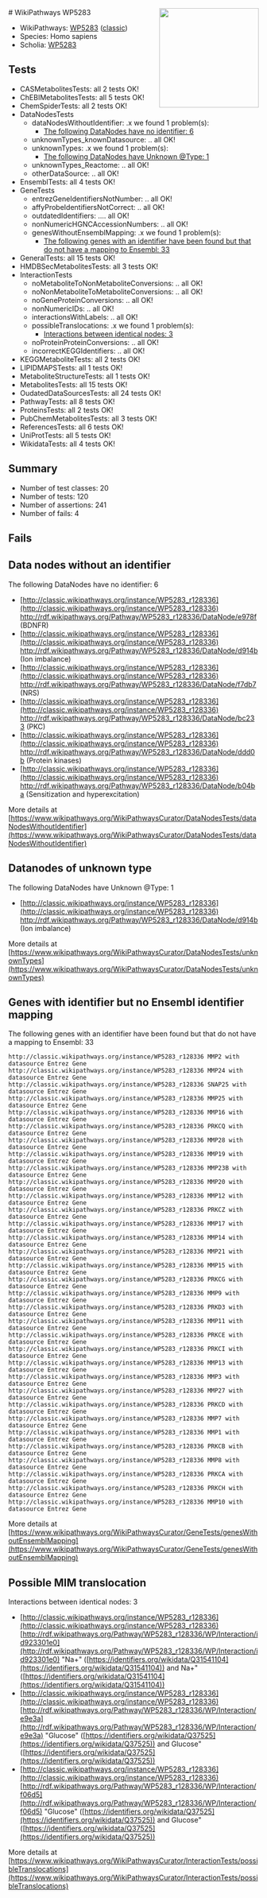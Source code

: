 <img style="float: right; width: 200px" src="https://upload.wikimedia.org/wikipedia/commons/thumb/8/83/Wplogo_with_text_500.png/640px-Wplogo_with_text_500.png" />
# WikiPathways WP5283

* WikiPathways: [WP5283](https://wikipathways.org/pathways/WP5283) ([classic](https://classic.wikipathways.org/instance/WP5283))
* Species: Homo sapiens
* Scholia: [WP5283](https://scholia.toolforge.org/wikipathways/WP5283)
## Tests
* CASMetabolitesTests: all 2 tests OK!
* ChEBIMetabolitesTests: all 5 tests OK!
* ChemSpiderTests: all 2 tests OK!
* DataNodesTests
    * dataNodesWithoutIdentifier: .x we found 1 problem(s):
        * [The following DataNodes have no identifier: 6](#d2d32fa5)
    * unknownTypes_knownDatasource: .. all OK!
    * unknownTypes: .x we found 1 problem(s):
        * [The following DataNodes have Unknown @Type: 1](#839973df)
    * unknownTypes_Reactome: .. all OK!
    * otherDataSource: .. all OK!
* EnsemblTests: all 4 tests OK!
* GeneTests
    * entrezGeneIdentifiersNotNumber: .. all OK!
    * affyProbeIdentifiersNotCorrect: .. all OK!
    * outdatedIdentifiers: .... all OK!
    * nonNumericHGNCAccessionNumbers: .. all OK!
    * genesWithoutEnsemblMapping: .x we found 1 problem(s):
        * [The following genes with an identifier have been found but that do not have a mapping to Ensembl: 33](#c4e5434e)
* GeneralTests: all 15 tests OK!
* HMDBSecMetabolitesTests: all 3 tests OK!
* InteractionTests
    * noMetaboliteToNonMetaboliteConversions: .. all OK!
    * noNonMetaboliteToMetaboliteConversions: .. all OK!
    * noGeneProteinConversions: .. all OK!
    * nonNumericIDs: .. all OK!
    * interactionsWithLabels: .. all OK!
    * possibleTranslocations: .x we found 1 problem(s):
        * [Interactions between identical nodes: 3](#1c118208)
    * noProteinProteinConversions: .. all OK!
    * incorrectKEGGIdentifiers: .. all OK!
* KEGGMetaboliteTests: all 2 tests OK!
* LIPIDMAPSTests: all 1 tests OK!
* MetaboliteStructureTests: all 1 tests OK!
* MetabolitesTests: all 15 tests OK!
* OudatedDataSourcesTests: all 24 tests OK!
* PathwayTests: all 8 tests OK!
* ProteinsTests: all 2 tests OK!
* PubChemMetabolitesTests: all 3 tests OK!
* ReferencesTests: all 6 tests OK!
* UniProtTests: all 5 tests OK!
* WikidataTests: all 4 tests OK!


## Summary

* Number of test classes: 20
* Number of tests: 120
* Number of assertions: 241
* Number of fails: 4

## Fails

<a name="d2d32fa5" />

## Data nodes without an identifier

The following DataNodes have no identifier: 6

* [http://classic.wikipathways.org/instance/WP5283_r128336](http://classic.wikipathways.org/instance/WP5283_r128336) http://rdf.wikipathways.org/Pathway/WP5283_r128336/DataNode/e978f (BDNFR)
* [http://classic.wikipathways.org/instance/WP5283_r128336](http://classic.wikipathways.org/instance/WP5283_r128336) http://rdf.wikipathways.org/Pathway/WP5283_r128336/DataNode/d914b (Ion
imbalance)
* [http://classic.wikipathways.org/instance/WP5283_r128336](http://classic.wikipathways.org/instance/WP5283_r128336) http://rdf.wikipathways.org/Pathway/WP5283_r128336/DataNode/f7db7 (NRS)
* [http://classic.wikipathways.org/instance/WP5283_r128336](http://classic.wikipathways.org/instance/WP5283_r128336) http://rdf.wikipathways.org/Pathway/WP5283_r128336/DataNode/bc233 (PKC)
* [http://classic.wikipathways.org/instance/WP5283_r128336](http://classic.wikipathways.org/instance/WP5283_r128336) http://rdf.wikipathways.org/Pathway/WP5283_r128336/DataNode/ddd0b (Protein
kinases)
* [http://classic.wikipathways.org/instance/WP5283_r128336](http://classic.wikipathways.org/instance/WP5283_r128336) http://rdf.wikipathways.org/Pathway/WP5283_r128336/DataNode/b04ba (Sensitization and
hyperexcitation)


More details at [https://www.wikipathways.org/WikiPathwaysCurator/DataNodesTests/dataNodesWithoutIdentifier](https://www.wikipathways.org/WikiPathwaysCurator/DataNodesTests/dataNodesWithoutIdentifier)

<a name="839973df" />

## Datanodes of unknown type

The following DataNodes have Unknown @Type: 1

* [http://classic.wikipathways.org/instance/WP5283_r128336](http://classic.wikipathways.org/instance/WP5283_r128336) http://rdf.wikipathways.org/Pathway/WP5283_r128336/DataNode/d914b (Ion
imbalance)


More details at [https://www.wikipathways.org/WikiPathwaysCurator/DataNodesTests/unknownTypes](https://www.wikipathways.org/WikiPathwaysCurator/DataNodesTests/unknownTypes)

<a name="c4e5434e" />

## Genes with identifier but no Ensembl identifier mapping

The following genes with an identifier have been found but that do not have a mapping to Ensembl: 33
```
http://classic.wikipathways.org/instance/WP5283_r128336 MMP2 with datasource Entrez Gene
http://classic.wikipathways.org/instance/WP5283_r128336 MMP24 with datasource Entrez Gene
http://classic.wikipathways.org/instance/WP5283_r128336 SNAP25 with datasource Entrez Gene
http://classic.wikipathways.org/instance/WP5283_r128336 MMP25 with datasource Entrez Gene
http://classic.wikipathways.org/instance/WP5283_r128336 MMP16 with datasource Entrez Gene
http://classic.wikipathways.org/instance/WP5283_r128336 PRKCQ with datasource Entrez Gene
http://classic.wikipathways.org/instance/WP5283_r128336 MMP28 with datasource Entrez Gene
http://classic.wikipathways.org/instance/WP5283_r128336 MMP19 with datasource Entrez Gene
http://classic.wikipathways.org/instance/WP5283_r128336 MMP23B with datasource Entrez Gene
http://classic.wikipathways.org/instance/WP5283_r128336 MMP20 with datasource Entrez Gene
http://classic.wikipathways.org/instance/WP5283_r128336 MMP12 with datasource Entrez Gene
http://classic.wikipathways.org/instance/WP5283_r128336 PRKCZ with datasource Entrez Gene
http://classic.wikipathways.org/instance/WP5283_r128336 MMP17 with datasource Entrez Gene
http://classic.wikipathways.org/instance/WP5283_r128336 MMP14 with datasource Entrez Gene
http://classic.wikipathways.org/instance/WP5283_r128336 MMP21 with datasource Entrez Gene
http://classic.wikipathways.org/instance/WP5283_r128336 MMP15 with datasource Entrez Gene
http://classic.wikipathways.org/instance/WP5283_r128336 PRKCG with datasource Entrez Gene
http://classic.wikipathways.org/instance/WP5283_r128336 MMP9 with datasource Entrez Gene
http://classic.wikipathways.org/instance/WP5283_r128336 PRKD3 with datasource Entrez Gene
http://classic.wikipathways.org/instance/WP5283_r128336 MMP11 with datasource Entrez Gene
http://classic.wikipathways.org/instance/WP5283_r128336 PRKCE with datasource Entrez Gene
http://classic.wikipathways.org/instance/WP5283_r128336 PRKCI with datasource Entrez Gene
http://classic.wikipathways.org/instance/WP5283_r128336 MMP13 with datasource Entrez Gene
http://classic.wikipathways.org/instance/WP5283_r128336 MMP3 with datasource Entrez Gene
http://classic.wikipathways.org/instance/WP5283_r128336 MMP27 with datasource Entrez Gene
http://classic.wikipathways.org/instance/WP5283_r128336 PRKCD with datasource Entrez Gene
http://classic.wikipathways.org/instance/WP5283_r128336 MMP7 with datasource Entrez Gene
http://classic.wikipathways.org/instance/WP5283_r128336 MMP1 with datasource Entrez Gene
http://classic.wikipathways.org/instance/WP5283_r128336 PRKCB with datasource Entrez Gene
http://classic.wikipathways.org/instance/WP5283_r128336 MMP8 with datasource Entrez Gene
http://classic.wikipathways.org/instance/WP5283_r128336 PRKCA with datasource Entrez Gene
http://classic.wikipathways.org/instance/WP5283_r128336 PRKCH with datasource Entrez Gene
http://classic.wikipathways.org/instance/WP5283_r128336 MMP10 with datasource Entrez Gene
```

More details at [https://www.wikipathways.org/WikiPathwaysCurator/GeneTests/genesWithoutEnsemblMapping](https://www.wikipathways.org/WikiPathwaysCurator/GeneTests/genesWithoutEnsemblMapping)

<a name="1c118208" />

## Possible MIM translocation

Interactions between identical nodes: 3

* [http://classic.wikipathways.org/instance/WP5283_r128336](http://classic.wikipathways.org/instance/WP5283_r128336) [http://rdf.wikipathways.org/Pathway/WP5283_r128336/WP/Interaction/id923301e0](http://rdf.wikipathways.org/Pathway/WP5283_r128336/WP/Interaction/id923301e0) "Na+" ([https://identifiers.org/wikidata/Q31541104](https://identifiers.org/wikidata/Q31541104)) and 
Na+" ([https://identifiers.org/wikidata/Q31541104](https://identifiers.org/wikidata/Q31541104))
* [http://classic.wikipathways.org/instance/WP5283_r128336](http://classic.wikipathways.org/instance/WP5283_r128336) [http://rdf.wikipathways.org/Pathway/WP5283_r128336/WP/Interaction/e9e3a](http://rdf.wikipathways.org/Pathway/WP5283_r128336/WP/Interaction/e9e3a) "Glucose" ([https://identifiers.org/wikidata/Q37525](https://identifiers.org/wikidata/Q37525)) and 
Glucose" ([https://identifiers.org/wikidata/Q37525](https://identifiers.org/wikidata/Q37525))
* [http://classic.wikipathways.org/instance/WP5283_r128336](http://classic.wikipathways.org/instance/WP5283_r128336) [http://rdf.wikipathways.org/Pathway/WP5283_r128336/WP/Interaction/f06d5](http://rdf.wikipathways.org/Pathway/WP5283_r128336/WP/Interaction/f06d5) "Glucose" ([https://identifiers.org/wikidata/Q37525](https://identifiers.org/wikidata/Q37525)) and 
Glucose" ([https://identifiers.org/wikidata/Q37525](https://identifiers.org/wikidata/Q37525))


More details at [https://www.wikipathways.org/WikiPathwaysCurator/InteractionTests/possibleTranslocations](https://www.wikipathways.org/WikiPathwaysCurator/InteractionTests/possibleTranslocations)

